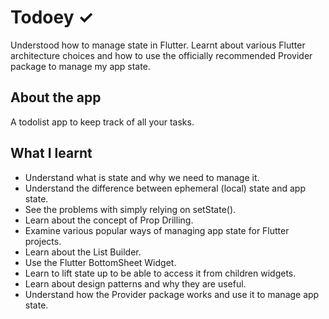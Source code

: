 # Todoey ✓

Understood how to manage state in Flutter. Learnt about various Flutter architecture choices and how to use the officially recommended Provider package to manage my app state.


## About the app

A todolist app to keep track of all your tasks.

## What I learnt

- Understand what is state and why we need to manage it.
- Understand the difference between ephemeral (local) state and app state.
- See the problems with simply relying on setState().
- Learn about the concept of Prop Drilling.
- Examine various popular ways of managing app state for Flutter projects.
- Learn about the List Builder.
- Use the Flutter BottomSheet Widget.
- Learn to lift state up to be able to access it from children widgets.
- Learn about design patterns and why they are useful.
- Understand how the Provider package works and use it to manage app state.

